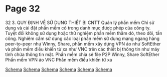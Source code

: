 # Page 32

32
3. QUY ĐỊNH VỀ SỬ DỤNG THIẾT BỊ CNTT
Quản lý phần mềm
Chỉ sử dụng và cài đặt phần mềm có trong 
danh mục được phép của công ty.
Tuyệt đối không sử dụng 
hoặc thử nghiệm phần mềm 
thăm dò, theo dõi, tấn công.
Nghiêm cấm sử dụng các loại phần mềm sử 
dụng mạng ngang hàng peer-to-peer như Winny, 
Share, phần mềm xây dựng VPN ảo như 
SoftEther và phần mềm điều khiển từ xa như 
VNC trên các thiết bị thông tin như máy tính 
chứa thông tin mật.
Phần mềm chia sẻ file P2P
Winny, Share
SoftEther
Phần mềm VPN ảo
VNC
Phần mềm điều khiển từ xa

[Schema](page_32_img_0.png)
[Schema](page_32_img_1.png)
[Schema](page_32_img_2.png)
[Schema](page_32_img_3.png)
[Schema](page_32_img_4.png)
[Schema](page_32_img_5.png)
